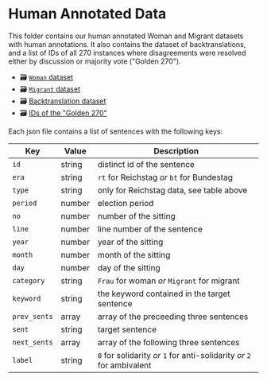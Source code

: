 # Human Annotated Data
This folder contains our human annotated Woman and Migrant datasets with human annotations. It also contains the dataset of backtranslations, and a list of IDs of all 270 instances where disagreements were resolved either by discussion or majority vote ("Golden 270").
 * 🗃 [`Woman` dataset](Frau.json)
 * 🗃 [`Migrant` dataset](Migrant.json)
 * 🗃 [Backtranslation dataset](Backtranslations.json)
 * 🗃 [IDs of the "Golden 270"](Golden270.txt)

Each json file contains a list of sentences with the following keys:

| Key          | Value  | Description                                                             |
| -------------|--------|-------------------------------------------------------------------------|
| `id`         | string | distinct id of the sentence                                             |
| `era`        | string | `rt` for Reichstag _or_ `bt` for Bundestag                              |
| `type`       | string | only for Reichstag data, see table above                                |
| `period`     | number | election period                                                         |
| `no`         | number | number of the sitting                                                   |
| `line`       | number | line number of the sentence                                             |
| `year`       | number | year of the sitting                                                     |
| `month`      | number | month of the sitting                                                    |
| `day`        | number | day of the sitting                                                      |
| `category`   | string | `Frau` for woman _or_ `Migrant` for migrant                             |
| `keyword`    | string | the keyword contained in the target sentence                            |
| `prev_sents` | array  | array of the preceeding three sentences                                 |
| `sent`       | string | target sentence                                                         |
| `next_sents` | array  | array of the following three sentences                                  |
| `label`      | string | `0` for solidarity _or_ `1` for anti-solidarity _or_ `2` for ambivalent |
